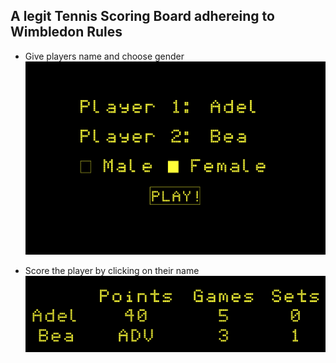 ## A legit Tennis Scoring Board adhereing to Wimbledon Rules

* Give players name and choose gender
![alt tag](./screenshot1.png)

* Score the player by clicking on their name
![alt tag](./screenshot2.png)
